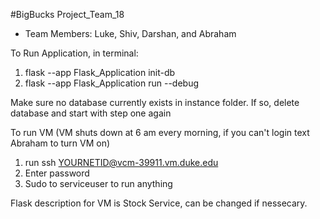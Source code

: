 #BigBucks Project_Team_18
- Team Members: Luke, Shiv, Darshan, and Abraham


To Run Application, in terminal:
1. flask --app Flask_Application init-db
2. flask --app Flask_Application run --debug

Make sure no database currently exists in instance folder. 
If so, delete database and start with step one again

To run VM (VM shuts down at 6 am every morning, if you can't login text Abraham to turn VM on)
1. run ssh YOURNETID@vcm-39911.vm.duke.edu
2. Enter password
3. Sudo to serviceuser to run anything

Flask description for VM is Stock Service, can be changed if nessecary. 
